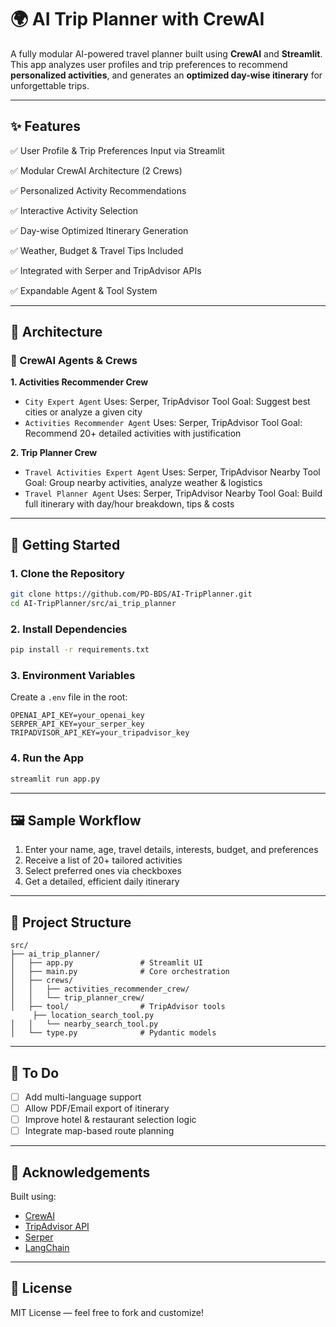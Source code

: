 # 🌍 AI Trip Planner with CrewAI

A fully modular AI-powered travel planner built using **CrewAI** and **Streamlit**. This app analyzes user profiles and trip preferences to recommend **personalized activities**, and generates an **optimized day-wise itinerary** for unforgettable trips.

---

## ✨ Features

✅ User Profile & Trip Preferences Input via Streamlit

✅ Modular CrewAI Architecture (2 Crews)

✅ Personalized Activity Recommendations

✅ Interactive Activity Selection

✅ Day-wise Optimized Itinerary Generation

✅ Weather, Budget & Travel Tips Included

✅ Integrated with Serper and TripAdvisor APIs

✅ Expandable Agent & Tool System

---

## 🧠 Architecture

### 👥 CrewAI Agents & Crews

**1. Activities Recommender Crew**

* `City Expert Agent`
  Uses: Serper, TripAdvisor Tool
  Goal: Suggest best cities or analyze a given city
* `Activities Recommender Agent`
  Uses: Serper, TripAdvisor Tool
  Goal: Recommend 20+ detailed activities with justification

**2. Trip Planner Crew**

* `Travel Activities Expert Agent`
  Uses: Serper, TripAdvisor Nearby Tool
  Goal: Group nearby activities, analyze weather & logistics
* `Travel Planner Agent`
  Uses: Serper, TripAdvisor Nearby Tool
  Goal: Build full itinerary with day/hour breakdown, tips & costs

---


## 🚀 Getting Started

### 1. Clone the Repository

```bash
git clone https://github.com/PD-BDS/AI-TripPlanner.git
cd AI-TripPlanner/src/ai_trip_planner
```

### 2. Install Dependencies

```bash
pip install -r requirements.txt
```

### 3. Environment Variables

Create a `.env` file in the root:

```env
OPENAI_API_KEY=your_openai_key
SERPER_API_KEY=your_serper_key
TRIPADVISOR_API_KEY=your_tripadvisor_key
```

### 4. Run the App

```bash
streamlit run app.py
```

---

## 🖼 Sample Workflow

1. Enter your name, age, travel details, interests, budget, and preferences
2. Receive a list of 20+ tailored activities
3. Select preferred ones via checkboxes
4. Get a detailed, efficient daily itinerary

---

## 📁 Project Structure

```
src/
├── ai_trip_planner/
│   ├── app.py               # Streamlit UI
│   ├── main.py              # Core orchestration
│   ├── crews/
│   │   ├── activities_recommender_crew/
│   │   └── trip_planner_crew/
│   ├── tool/                # TripAdvisor tools
	 ├── location_search_tool.py
│   │   └── nearby_search_tool.py
│   └── type.py              # Pydantic models
```

---

## 📌 To Do

* [ ] Add multi-language support
* [ ] Allow PDF/Email export of itinerary
* [ ] Improve hotel & restaurant selection logic
* [ ] Integrate map-based route planning

---

## 🙏 Acknowledgements

Built using:

* [CrewAI](https://github.com/joaomdmoura/crewAI)
* [TripAdvisor API](https://developer-tripadvisor.com/)
* [Serper](https://serper.dev)
* [LangChain](https://www.langchain.com/)

---

## 📝 License

MIT License — feel free to fork and customize!

